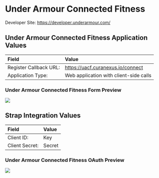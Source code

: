 # Under Armour Connected Fitness

Developer Site: https://developer.underarmour.com/

## Under Armour Connected Fitness Application Values

| **Field** | **Value** |
| :--- | :--- |
| Register Callback URL: | https://uacf.curanexus.io/connect |
| Application Type: | Web application with client-side calls |


### Under Armour Connected Fitness Form Preview
![](https://storage.googleapis.com/strap-docs/uacf.png)


## Strap Integration Values
| **Field** | **Value** |
| :--- | :--- |
| Client ID: | Key |
| Client Secret: | Secret |
 
### Under Armour Connected Fitness OAuth Preview
![](https://storage.googleapis.com/strap-docs/uacf-oauth.png)